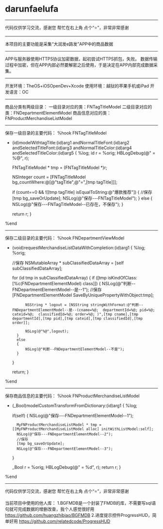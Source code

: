 # darunfaelufa


----------------------------------------------------

代码仅供学习交流，感谢您 帮忙在右上角 点个“⭐️”，非常非常感谢

----------------------------------------------------

本项目的主要功能是采集“大润发e路发”APP中的商品数据

----------------------------------------------------

APP与服务器使用HTTPS协议加密数据，起初尝试HTTPS抓包，失败。
数据传输过程中加密，但在APP内部必然要解密之后使用，于是决定在APP内部完成数据采集。

----------------------------------------------------

开发环境：TheOS+iOSOpenDev+Xcode
使用环境：越狱的苹果手机或iPad
开发语言：OC

----------------------------------------------------

商品分类有两级目录：
一级目录对应的类：FNTagTitleModel
二级目录对应的类：FNDepartmentElementModel
商品信息对应的类：FNProductMerchandiseListModel

----------------------------------------------------
保存一级目录的主要代码：
%hook FNTagTitleModel
+ (id)modelWithtagTitle:(id)arg1 andNormalTitleFont:(id)arg2 andSelectedTitleFont:(id)arg3 andNormalTitleColor:(id)arg4 andSelectedTitleColor:(id)arg5
{
    %log;
    id r = %orig;
    HBLogDebug(@" = %@", r);
    
    FNTagTitleModel * tmp = (FNTagTitleModel *)r;
    
    NSInteger count = [FNTagTitleModel bg_countWhere:@[@"tagTitle",@"=",[tmp tagTitle]]];
    
    if (count==0 && ![[tmp tagTitle] isEqualToString:@"爆款推荐"])
    {
        //保存
        [tmp bg_saveOrUpdate];
        NSLog(@"保存---FNTagTitleModel");
    }
    else
    {
        NSLog(@"保存---FNTagTitleModel--已存在，不保存");
    }
    
    return r;
}

%end

----------------------------------------------------
保存二级目录的主要代码：
%hook FNDepartmentViewModel

- (void)requestMerchandiseListDataWithCompletion:(id)arg1
{
    %log;
    %orig;
    
    //保存
    NSMutableArray * subClassifiedDataArray = [self subClassifiedDataArray];
    
    for (id tmp in subClassifiedDataArray)
    {
        if ([tmp isKindOfClass:[%c(FNDepartmentElementModel) class]])
        {
            NSLog(@"判断--FNDepartmentElementModel--是--1");
            //保存
            [FNDepartmentElementModel SaveByUniquePropertyWithObject:tmp];
            
            NSString * logout = [NSString stringWithFormat:@"判断--FNDepartmentElementModel--是--(cname=%@;  departmentId=%@; pid=%@; cateid=%@;  classifiedId=%@; order=%@; )",[tmp cname],[tmp departmentId],[tmp pid],[tmp cateid],[tmp classifiedId],[tmp order]];
            
            NSLog(@"%@",logout);
        }
        else
        {
            NSLog(@"判断--FNDepartmentElementModel--不是");
        }
    }
    
    return;
}

%end

----------------------------------------------------
保存商品信息的主要代码：
%hook FNProductMerchandiseListModel

- (_Bool)modelCustomTransformFromDictionary:(id)arg1 {
    %log;
    
    if(self)
    {
        NSLog(@"保存---FNDepartmentElementModel--1");

        MyFNProductMerchandiseListModel * tmp = [[MyFNProductMerchandiseListModel alloc] initWithListModel:self];
        NSLog(@"保存---FNDepartmentElementModel--2");
        //保存
        [tmp bg_saveOrUpdate];
        NSLog(@"保存---FNDepartmentElementModel--3");
    }
    
    _Bool r = %orig;
    HBLogDebug(@" = %d", r);
    return r;
}

%end

----------------------------------------------------

代码仅供学习交流，感谢您 帮忙在右上角 点个“⭐️”，非常非常感谢

当前项目中使用的他人库：
1.BGFMDB是一个封装了FMDB的库，不需要写sql语句就可完成数据的增删改查，我个人感觉很好用
https://github.com/huangzhibiao/BGFMDB
2.进度提示控件ProgressHUD，简单好用
https://github.com/relatedcode/ProgressHUD



